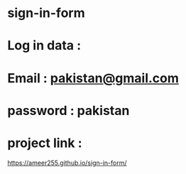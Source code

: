 # sign-in-form
# Log in data :
# Email : pakistan@gmail.com
# password : pakistan

# project link :
https://ameer255.github.io/sign-in-form/
